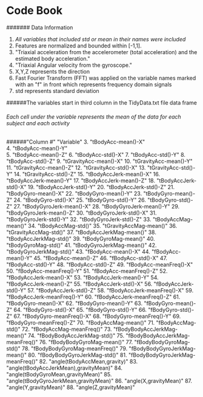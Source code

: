 # Code Book

####### Data Information

1. *All variables that included std or mean in their names were included*
2. Features are normalized and bounded within [-1,1].
3. "Triaxial acceleration from the accelerometer (total acceleration) and the estimated body acceleration."
4. "Triaxial Angular velocity from the gyroscope."
5. X,Y,Z represents the direction 
6. Fast Fourier Transform (FFT) was applied on the variable names marked with an "f" in front which represents frequency domain signals
7. std represents standard deviation

######The variables start in third column in the TidyData.txt file data frame
###### Each cell under the variable represents the mean of the data for each subject and each activity

######"Column #" "Variable" 
3. "tBodyAcc-mean()-X"                                                         
4. "tBodyAcc-mean()-Y"                                                         
5. "tBodyAcc-mean()-Z" 
6. "tBodyAcc-std()-X"
7. "tBodyAcc-std()-Y"
8. "tBodyAcc-std()-Z"
9. "tGravityAcc-mean()-X"
10. "tGravityAcc-mean()-Y"
11. "tGravityAcc-mean()-Z"
12. "tGravityAcc-std()-X"
13. "tGravityAcc-std()-Y"
14. "tGravityAcc-std()-Z"
15. "tBodyAccJerk-mean()-X"
16. "tBodyAccJerk-mean()-Y"
17. "tBodyAccJerk-mean()-Z"
18. "tBodyAccJerk-std()-X"
19. "tBodyAccJerk-std()-Y"
20. "tBodyAccJerk-std()-Z"
21. "tBodyGyro-mean()-X"
22. "tBodyGyro-mean()-Y"
23. "tBodyGyro-mean()-Z"
24. "tBodyGyro-std()-X"
25. "tBodyGyro-std()-Y"
26. "tBodyGyro-std()-Z"
27. "tBodyGyroJerk-mean()-X"
28. "tBodyGyroJerk-mean()-Y"
29. "tBodyGyroJerk-mean()-Z"
30. "tBodyGyroJerk-std()-X"
31. "tBodyGyroJerk-std()-Y"
32. "tBodyGyroJerk-std()-Z"
33. "tBodyAccMag-mean()"
34. "tBodyAccMag-std()"
35. "tGravityAccMag-mean()"
36. "tGravityAccMag-std()"
37. "tBodyAccJerkMag-mean()"
38. "tBodyAccJerkMag-std()"
39. "tBodyGyroMag-mean()"
40. "tBodyGyroMag-std()"
41. "tBodyGyroJerkMag-mean()"
42. "tBodyGyroJerkMag-std()"
43. "fBodyAcc-mean()-X"
44. "fBodyAcc-mean()-Y"
45. "fBodyAcc-mean()-Z"
46. "fBodyAcc-std()-X"
47. "fBodyAcc-std()-Y"
48. "fBodyAcc-std()-Z"
49. "fBodyAcc-meanFreq()-X"
50. "fBodyAcc-meanFreq()-Y"
51. "fBodyAcc-meanFreq()-Z"
52. "fBodyAccJerk-mean()-X"
53. "fBodyAccJerk-mean()-Y"
54. "fBodyAccJerk-mean()-Z"
55. "fBodyAccJerk-std()-X"
56. "fBodyAccJerk-std()-Y"
57. "fBodyAccJerk-std()-Z"
58. "fBodyAccJerk-meanFreq()-X"
59. "fBodyAccJerk-meanFreq()-Y"
60. "fBodyAccJerk-meanFreq()-Z"
61. "fBodyGyro-mean()-X"
62. "fBodyGyro-mean()-Y"
63. "fBodyGyro-mean()-Z"
64. "fBodyGyro-std()-X"
65. "fBodyGyro-std()-Y"
66. "fBodyGyro-std()-Z"
67. "fBodyGyro-meanFreq()-X"
68. "fBodyGyro-meanFreq()-Y"
69. "fBodyGyro-meanFreq()-Z"
70. "fBodyAccMag-mean()"
71. "fBodyAccMag-std()"
72. "fBodyAccMag-meanFreq()"
73. "fBodyBodyAccJerkMag-mean()"
74. "fBodyBodyAccJerkMag-std()"
75. "fBodyBodyAccJerkMag-meanFreq()"
76. "fBodyBodyGyroMag-mean()"
77. "fBodyBodyGyroMag-std()"
78. "fBodyBodyGyroMag-meanFreq()"
79. "fBodyBodyGyroJerkMag-mean()"
80. "fBodyBodyGyroJerkMag-std()"
81. "fBodyBodyGyroJerkMag-meanFreq()"
82. "angle(tBodyAccMean,gravity)"
83. "angle(tBodyAccJerkMean),gravityMean)"
84. "angle(tBodyGyroMean,gravityMean)"
85. "angle(tBodyGyroJerkMean,gravityMean)"
86. "angle(X,gravityMean)"
87. "angle(Y,gravityMean)"
88. "angle(Z,gravityMean)"
